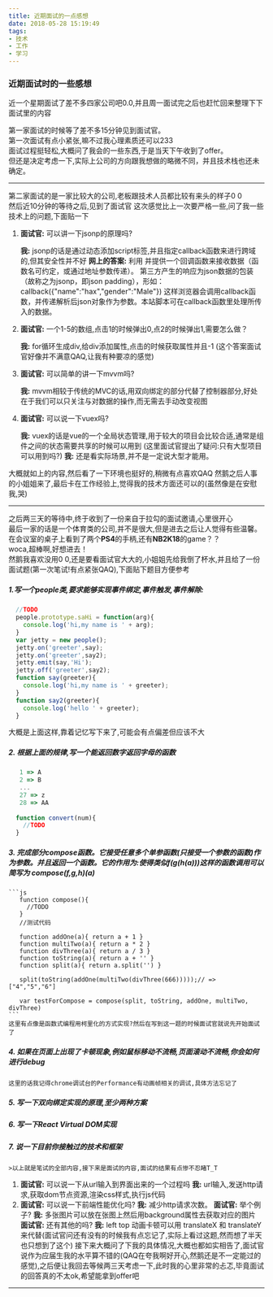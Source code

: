```yaml
---
title: 近期面试的一点感想
date: 2018-05-28 15:19:49
tags: 
- 技术
- 工作
- 学习
---
```

### 近期面试时的一些感想
近一个星期面试了差不多四家公司吧0.0,并且周一面试完之后也赶忙回来整理下下面试里的内容  
  
第一家面试的时候等了差不多15分钟见到面试官。  
第一次面试有点小紧张,嘛不过我心理素质还可以233  
面试过程挺轻松,大概问了我会的一些东西,于是当天下午收到了offer。  
但还是决定考虑一下,实际上公司的方向跟我想做的略微不同，并且技术栈也还未确定。  
<!-- more -->
*** 
第二家面试的是一家比较大的公司,老板跟技术人员都比较有来头的样子0 0  
然后近10分钟的等待之后,见到了面试官
这次感觉比上一次要严格一些,问了我一些技术上的问题,下面贴一下
1. **面试官:** 可以讲一下jsonp的原理吗?  
  
   **我:** jsonp的话是通过动态添加script标签,并且指定callback函数来进行跨域的,但其安全性并不好
   **网上的答案:** 利用<script>标签没有跨域限制的“漏洞”（历史遗迹啊）来达到与第三方通讯的目的。当需要通讯时，本站脚本创建一个<script>元素，地址指向第三方的API网址，形如：     <script src="http://www.example.net/api?param1=1&param2=2"></script>     并提供一个回调函数来接收数据（函数名可约定，或通过地址参数传递）。     第三方产生的响应为json数据的包装（故称之为jsonp，即json padding），形如：     callback({"name":"hax","gender":"Male"})     这样浏览器会调用callback函数，并传递解析后json对象作为参数。本站脚本可在callback函数里处理所传入的数据。
2. **面试官:** 一个1-5的数组,点击1的时候弹出0,点2的时候弹出1,需要怎么做？  
  
   **我:** for循环生成div,给div添加属性,点击的时候获取属性并且-1
   (这个答案面试官好像并不满意QAQ,让我有种要凉的感觉)
3. **面试官:** 可以简单的讲一下mvvm吗?  
  
   **我:** mvvm相较于传统的MVC的话,用双向绑定的部分代替了控制器部分,好处在于我们可以只关注与对数据的操作,而无需去手动改变视图
4. **面试官:** 可以说一下vuex吗?  
  
   **我:** vuex的话是vue的一个全局状态管理,用于较大的项目会比较合适,通常是组件之间的状态需要共享的时候可以用到
   (这里面试官提出了疑问:只有大型项目可以用到吗?)
   **我:** 还是看实际场景,并不是一定说大型才能用。  
  
大概就如上的内容,然后看了一下环境也挺好的,稍微有点喜欢QAQ
然鹅之后人事的小姐姐来了,最后卡在工作经验上,觉得我的技术方面还可以的(虽然像是在安慰我,哭)

***
   之后两三天的等待中,终于收到了一份来自于拉勾的面试邀请,心里很开心  
   最后一家的话是一个体育类的公司,并不是很大,但是进去之后让人觉得有些温馨。  
   在会议室的桌子上看到了两个**PS4**的手柄,还有**NB2K18**的game？？  
   woca,超棒啊,好想进去！  
   然鹅我喜欢没用0 0,还是要看面试官大大的,小姐姐先给我倒了杯水,并且给了一份面试题(第一次笔试!有点紧张QAQ),下面贴下题目方便参考  
   ##### 1.写一个people类,要求能够实现事件绑定,事件触发,事件解除:    
   ```js
     //TODO
     people.prototype.saHi = function(arg){
       console.log('hi,my name is ' + arg);
     }
     var jetty = new people();
     jetty.on('greeter',say);
     jetty.on('greeter',say2);
     jetty.emit(say,'Hi');
     jetty.off('greeter',say2);
     function say(greeter){
       console.log('hi,my name is ' + greeter);
     }
     function say2(greeter){
       console.log('hello ' + greeter);
     }
   ```
   大概是上面这样,靠着记忆写下来了,可能会有点偏差但应该不大
  ##### 2. 根据上面的规律,写一个能返回数字返回字母的函数  
  ```js
     1 => A
     2 => B
     ...
     27 => z
     28 => AA
     
    function convert(num){
      //TODO
    }
  ```
  ##### 3. 完成部分compose函数。它接受任意多个单参函数(只接受一个参数的函数)作为参数。并且返回一个函数。它的作用为:使得类似f(g(h(a)))这样的函数调用可以简写为 compose(f,g,h)(a)
    ```js
       function compose(){
         //TODO
       }
       //测试代码  

       function addOne(a){ return a + 1 }
       function multiTwo(a){ return a * 2 }
       function divThree(a){ return a / 3 }
       function toString(a){ return a + '' }
       function split(a){ return a.split('') }

       split(toString(addOne(multiTwo(divThree(666)))));// => ["4","5","6"]

       var testForCompose = compose(split, toString, addOne, multiTwo, divThree)
    ```
    这里有点像是函数式编程用柯里化的方式实现?然后在写到这一题的时候面试官就说先开始面试了
  ##### 4. 如果在页面上出现了卡顿现象,例如鼠标移动不流畅,页面滚动不流畅,你会如何进行debug       
    这里的话我记得chrome调试台的Performance有动画帧相关的调试,具体方法忘记了  
  ##### 5. 写一下双向绑定实现的原理,至少两种方案  
  ##### 6. 写一下React Virtual DOM实现 
  ##### 7. 说一下目前你接触过的技术和框架  
      

    >以上就是笔试的全部内容,接下来是面试的内容,面试的结果有点惨不忍睹T_T  
    
  1. **面试官:** 可以说一下从url输入到界面出来的一个过程吗
      **我:** url输入,发送http请求,获取dom节点资源,渲染css样式,执行js代码
  2. **面试官:** 可以说一下前端性能优化吗?
      **我:** 减少http请求次数。
      **面试官:** 举个例子?
      **我:** 多张图片可以放在张图上然后用background属性去获取对应的图片
      **面试官:** 还有其他的吗?
      **我:** left top 动画卡顿可以用 translateX 和 translateY来代替(面试官问还有没有的时候我有点忘记了,实际上看过这题,然而想了半天也只想到了这个)
   接下来大概问了下我的具体情况,大概也都如实相告了,面试官说作为应届生我的水平算不错的(QAQ在夸我啊好开心,然鹅还是不一定能过的感觉),之后便让我回去等候两三天考虑一下,此时我的心里非常的忐忑,毕竟面试的回答真的不太ok,希望能拿到offer吧
***

